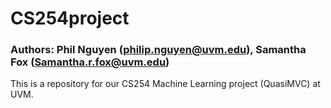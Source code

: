 # CS254project
### Authors: Phil Nguyen (philip.nguyen@uvm.edu), Samantha Fox (Samantha.r.fox@uvm.edu)

This is a repository for our CS254 Machine Learning project (QuasiMVC) at UVM.
